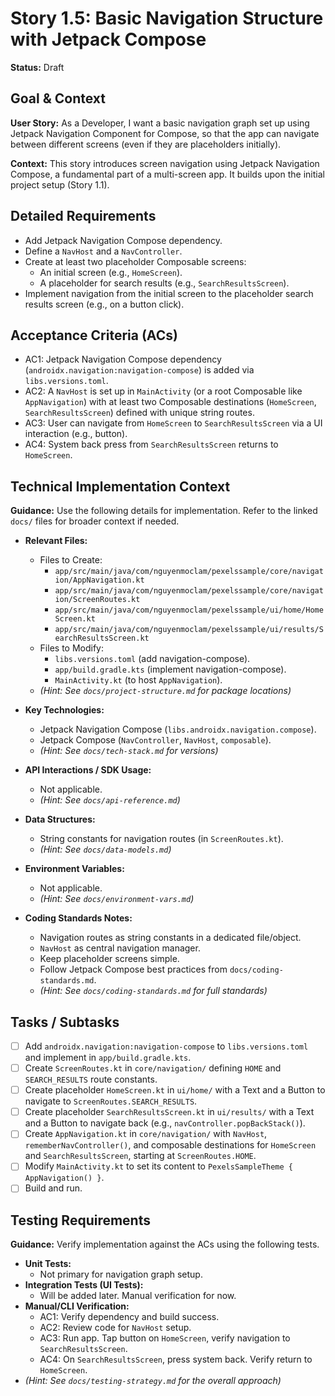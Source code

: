 

# Story 1.5: Basic Navigation Structure with Jetpack Compose

**Status:** Draft

## Goal & Context

**User Story:** As a Developer, I want a basic navigation graph set up using Jetpack Navigation Component for Compose, so that the app can navigate between different screens (even if they are placeholders initially).

**Context:** This story introduces screen navigation using Jetpack Navigation Compose, a fundamental part of a multi-screen app. It builds upon the initial project setup (Story 1.1).

## Detailed Requirements

* Add Jetpack Navigation Compose dependency.
* Define a `NavHost` and a `NavController`.
* Create at least two placeholder Composable screens:
    * An initial screen (e.g., `HomeScreen`).
    * A placeholder for search results (e.g., `SearchResultsScreen`).
* Implement navigation from the initial screen to the placeholder search results screen (e.g., on a button click).

## Acceptance Criteria (ACs)

-   AC1: Jetpack Navigation Compose dependency (`androidx.navigation:navigation-compose`) is added via `libs.versions.toml`.
-   AC2: A `NavHost` is set up in `MainActivity` (or a root Composable like `AppNavigation`) with at least two Composable destinations (`HomeScreen`, `SearchResultsScreen`) defined with unique string routes.
-   AC3: User can navigate from `HomeScreen` to `SearchResultsScreen` via a UI interaction (e.g., button).
-   AC4: System back press from `SearchResultsScreen` returns to `HomeScreen`.

## Technical Implementation Context

**Guidance:** Use the following details for implementation. Refer to the linked `docs/` files for broader context if needed.

-   **Relevant Files:**
    -   Files to Create:
        -   `app/src/main/java/com/nguyenmoclam/pexelssample/core/navigation/AppNavigation.kt`
        -   `app/src/main/java/com/nguyenmoclam/pexelssample/core/navigation/ScreenRoutes.kt`
        -   `app/src/main/java/com/nguyenmoclam/pexelssample/ui/home/HomeScreen.kt`
        -   `app/src/main/java/com/nguyenmoclam/pexelssample/ui/results/SearchResultsScreen.kt`
    -   Files to Modify:
        -   `libs.versions.toml` (add navigation-compose).
        -   `app/build.gradle.kts` (implement navigation-compose).
        -   `MainActivity.kt` (to host `AppNavigation`).
    -   _(Hint: See `docs/project-structure.md` for package locations)_

-   **Key Technologies:**
    -   Jetpack Navigation Compose (`libs.androidx.navigation.compose`).
    -   Jetpack Compose (`NavController`, `NavHost`, `composable`).
    -   _(Hint: See `docs/tech-stack.md` for versions)_

-   **API Interactions / SDK Usage:**
    -   Not applicable.
    -   _(Hint: See `docs/api-reference.md`)_

-   **Data Structures:**
    -   String constants for navigation routes (in `ScreenRoutes.kt`).
    -   _(Hint: See `docs/data-models.md`)_

-   **Environment Variables:**
    -   Not applicable.
    -   _(Hint: See `docs/environment-vars.md`)_

-   **Coding Standards Notes:**
    -   Navigation routes as string constants in a dedicated file/object.
    -   `NavHost` as central navigation manager.
    -   Keep placeholder screens simple.
    -   Follow Jetpack Compose best practices from `docs/coding-standards.md`.
    -   _(Hint: See `docs/coding-standards.md` for full standards)_

## Tasks / Subtasks

-   [ ] Add `androidx.navigation:navigation-compose` to `libs.versions.toml` and implement in `app/build.gradle.kts`.
-   [ ] Create `ScreenRoutes.kt` in `core/navigation/` defining `HOME` and `SEARCH_RESULTS` route constants.
-   [ ] Create placeholder `HomeScreen.kt` in `ui/home/` with a Text and a Button to navigate to `ScreenRoutes.SEARCH_RESULTS`.
-   [ ] Create placeholder `SearchResultsScreen.kt` in `ui/results/` with a Text and a Button to navigate back (e.g., `navController.popBackStack()`).
-   [ ] Create `AppNavigation.kt` in `core/navigation/` with `NavHost`, `rememberNavController()`, and composable destinations for `HomeScreen` and `SearchResultsScreen`, starting at `ScreenRoutes.HOME`.
-   [ ] Modify `MainActivity.kt` to set its content to `PexelsSampleTheme { AppNavigation() }`.
-   [ ] Build and run.

## Testing Requirements

**Guidance:** Verify implementation against the ACs using the following tests.
-   **Unit Tests:**
    -   Not primary for navigation graph setup.
-   **Integration Tests (UI Tests):**
    -   Will be added later. Manual verification for now.
-   **Manual/CLI Verification:**
    -   AC1: Verify dependency and build success.
    -   AC2: Review code for `NavHost` setup.
    -   AC3: Run app. Tap button on `HomeScreen`, verify navigation to `SearchResultsScreen`.
    -   AC4: On `SearchResultsScreen`, press system back. Verify return to `HomeScreen`.
-   _(Hint: See `docs/testing-strategy.md` for the overall approach)_